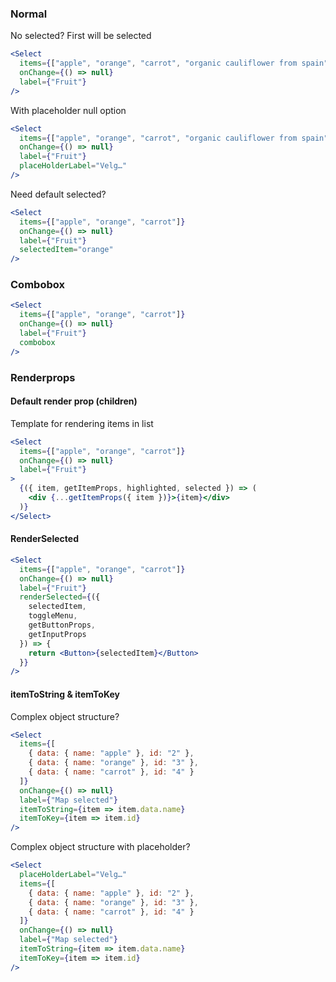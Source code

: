 ### Normal

No selected? First will be selected

```jsx
<Select
  items={["apple", "orange", "carrot", "organic cauliflower from spain"]}
  onChange={() => null}
  label={"Fruit"}
/>
```

With placeholder null option

```jsx
<Select
  items={["apple", "orange", "carrot", "organic cauliflower from spain"]}
  onChange={() => null}
  label={"Fruit"}
  placeHolderLabel="Velg…"
/>
```

Need default selected?

```jsx
<Select
  items={["apple", "orange", "carrot"]}
  onChange={() => null}
  label={"Fruit"}
  selectedItem="orange"
/>
```

### Combobox

```jsx
<Select
  items={["apple", "orange", "carrot"]}
  onChange={() => null}
  label={"Fruit"}
  combobox
/>
```

### Renderprops

#### Default render prop (children)

Template for rendering items in list

```jsx
<Select
  items={["apple", "orange", "carrot"]}
  onChange={() => null}
  label={"Fruit"}
>
  {({ item, getItemProps, highlighted, selected }) => (
    <div {...getItemProps({ item })}>{item}</div>
  )}
</Select>
```

#### RenderSelected

```jsx
<Select
  items={["apple", "orange", "carrot"]}
  onChange={() => null}
  label={"Fruit"}
  renderSelected={({
    selectedItem,
    toggleMenu,
    getButtonProps,
    getInputProps
  }) => {
    return <Button>{selectedItem}</Button>
  }}
/>
```

#### itemToString & itemToKey

Complex object structure?

```jsx
<Select
  items={[
    { data: { name: "apple" }, id: "2" },
    { data: { name: "orange" }, id: "3" },
    { data: { name: "carrot" }, id: "4" }
  ]}
  onChange={() => null}
  label={"Map selected"}
  itemToString={item => item.data.name}
  itemToKey={item => item.id}
/>
```

Complex object structure with placeholder?

```jsx
<Select
  placeHolderLabel="Velg…"
  items={[
    { data: { name: "apple" }, id: "2" },
    { data: { name: "orange" }, id: "3" },
    { data: { name: "carrot" }, id: "4" }
  ]}
  onChange={() => null}
  label={"Map selected"}
  itemToString={item => item.data.name}
  itemToKey={item => item.id}
/>
```
